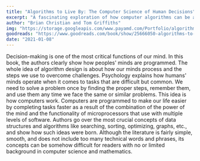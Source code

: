 ```yaml
---
title: "Algorithms to Live By: The Computer Science of Human Decisions"
excerpt: "A fascinating exploration of how computer algorithms can be applied to our everyday lives, helping to solve common decision-making problems and illuminate the workings of the human mind."
author: "Brian Christian and Tom Griffiths"
img: "https://storage.googleapis.com/www.payamd.com/Portfolio/algorithms.jpeg"
goodreads: "https://www.goodreads.com/book/show/25666050-algorithms-to-live-by"
date: "2021-01-08"
---
```


Decision-making is one of the most critical functions of our mind. In this book, the authors clearly show how peoples' minds are programmed. The whole idea of algorithm design is about how our minds process and the steps we use to overcome challenges. Psychology explains how humans' minds operate when it comes to tasks that are difficult but common. We need to solve a problem once by finding the proper steps, remember them, and use them any time we face the same or similar problems. This idea is how computers work. Computers are programmed to make our life easier by completing tasks faster as a result of the combination of the power of the mind and the functionality of microprocessors that use with multiple levels of software. Authors go over the most crucial concepts of data structures and algorithms like searching, sorting, optimizing, graphs, etc., and show how such ideas were born. Although the literature is fairly simple, smooth, and does not include too many technical words and phrases, its concepts can be somehow difficult for readers with no or limited background in computer science and mathematics.
